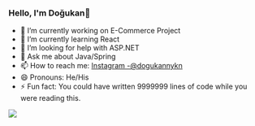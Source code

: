 ### Hello, I'm Doğukan👋

- 🔭 I’m currently working on E-Commerce Project
- 🌱 I’m currently learning React 
- 🤔 I’m looking for help with ASP.NET
- 💬 Ask me about Java/Spring
- 📫 How to reach me: [Instagram -@dogukannykn](https://www.instagram.com/dogukannykn/)
- 😄 Pronouns: He/His
- ⚡ Fun fact: You could have written 9999999 lines of code while you were reading this.

<img src="https://github-readme-stats.vercel.app/api?username=dogukanuykun&&show_icons=true&title_color=fff54f&icon_color=bb2acf&text_color=daf7dc&bg_color=151515">

